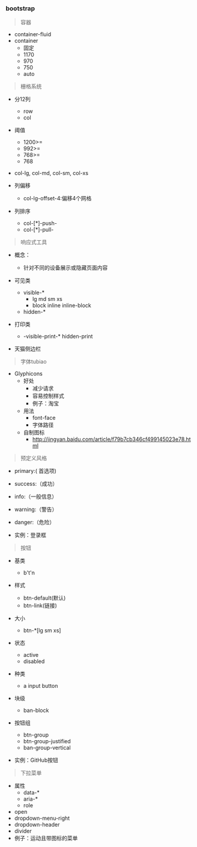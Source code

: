 ###	bootstrap

> 容器

- container-fluid
- container
  - 固定
  - 1170
  - 970
  - 750
  - auto
> 栅格系统

- 分12列

  - row
  - col

- 阈值

  - 1200>=
  - 992>=
  - 768>=
  - 768
  
- col-lg, col-md, col-sm, col-xs

- 列偏移

  - col-lg-offset-4:偏移4个网格

- 列排序

  - col-[*]-push-
  - col-[*]-pull-

> 响应式工具

- 概念：
  
  - 针对不同的设备展示或隐藏页面内容
  
- 可见类
  - visible-*
    - lg md sm xs
    - block inline inline-block
  - hidden-*
  
- 打印类
  
  - -visible-print-* hidden-print
  
- 天猫侧边栏

> 字体tubiao

- Glyphicons
  - 好处
    - 减少请求
    - 容易控制样式
    - 例子：淘宝
  - 用法
    - font-face
    - 字体路径
  - 自制图标
    - http://jingyan.baidu.com/article/f79b7cb346cf499145023e78.html	

> 预定义风格

- primary:( 首选项)

- success:（成功）

- info:（一般信息）

- warning:（警告）

- danger:（危险）

- 实例：登录框

> 按钮

- 基类

  - b't'n

- 样式

  - btn-default(默认)
  - btn-link(链接)

- 大小

  - btn-*[lg sm xs]

- 状态

  - active
  - disabled

- 种类

  - a input button

- 块级

  - ban-block

- 按钮组

  - btn-group
  - btn-group-justified
  - ban-group-vertical

- 实例：GitHub按钮

> 	下拉菜单

- 属性
  - data-*
  - aria-*
  - role
- open
- dropdown-menu-right
- dropdown-header
- divider
- 例子：运动且带图标的菜单